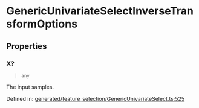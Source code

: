 # GenericUnivariateSelectInverseTransformOptions

## Properties

### X?

> `any`

The input samples.

Defined in:  [generated/feature\_selection/GenericUnivariateSelect.ts:525](https://github.com/transitive-bullshit/scikit-learn-ts/blob/b59c1ff/packages/sklearn/src/generated/feature_selection/GenericUnivariateSelect.ts#L525)
